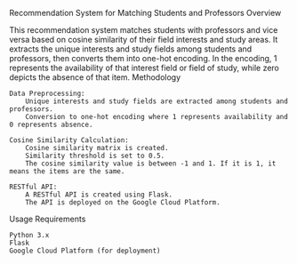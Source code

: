 Recommendation System for Matching Students and Professors
Overview

This recommendation system matches students with professors and vice versa based on cosine similarity of their field interests and study areas. It extracts the unique interests and study fields among students and professors, then converts them into one-hot encoding. In the encoding, 1 represents the availability of that interest field or field of study, while zero depicts the absence of that item.
Methodology

    Data Preprocessing:
        Unique interests and study fields are extracted among students and professors.
        Conversion to one-hot encoding where 1 represents availability and 0 represents absence.

    Cosine Similarity Calculation:
        Cosine similarity matrix is created.
        Similarity threshold is set to 0.5.
        The cosine similarity value is between -1 and 1. If it is 1, it means the items are the same.

    RESTful API:
        A RESTful API is created using Flask.
        The API is deployed on the Google Cloud Platform.

Usage
Requirements

    Python 3.x
    Flask
    Google Cloud Platform (for deployment)
